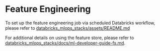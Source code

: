 # Feature Engineering
To set up the feature engineering job via scheduled Databricks workflow, please refer to [databricks_mlops_stacks/assets/README.md](../assets/README.md)

For additional details on using the feature store, please refer to [databricks_mlops_stacks/docs/ml-developer-guide-fs.md](../../docs/ml-developer-guide-fs.md).